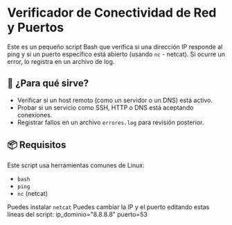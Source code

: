 # Verificador de Conectividad de Red y Puertos

Este es un pequeño script Bash que verifica si una dirección IP responde al ping y si un puerto específico está abierto (usando `nc` - netcat). Si ocurre un error, lo registra en un archivo de log.

## 🚀 ¿Para qué sirve?

- Verificar si un host remoto (como un servidor o un DNS) está activo.
- Probar si un servicio como SSH, HTTP o DNS está aceptando conexiones.
- Registrar fallos en un archivo `errores.log` para revisión posterior.

## 📦 Requisitos

Este script usa herramientas comunes de Linux:
- `bash`
- `ping`
- `nc` (netcat)

Puedes instalar `netcat` 
Puedes cambiar la IP y el puerto editando estas líneas del script:
ip_dominio="8.8.8.8"
puerto=53
